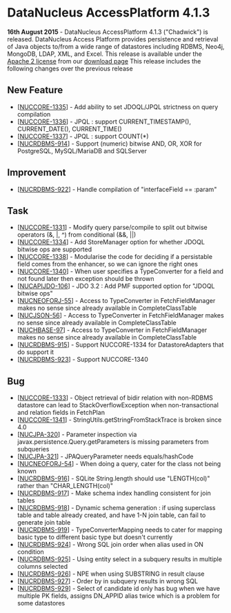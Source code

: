 <head><title>AccessPlatform 4.1.3</title></head>

# DataNucleus AccessPlatform 4.1.3

<div id="dzone_vote_widget" style="float: left; margin-right: 8px;">
    <script type="text/javascript">var dzone_title = 'DataNucleus AccessPlatform 4.1.3 Released';</script>
    <script type="text/javascript">var dzone_url = 'http://www.datanucleus.org/documentation/news/access_platform_4_1_3.html';</script>
    <script type="text/javascript" language="javascript" src="http://widgets.dzone.com/widgets/zoneit.js"></script>
</div>

__16th August 2015__ - DataNucleus AccessPlatform 4.1.3 ("Chadwick") is released.
DataNucleus Access Platform provides persistence and retrieval of Java objects to/from a wide range of datastores including RDBMS, Neo4j, MongoDB, LDAP, XML, and Excel.
This release is available under the [Apache 2 license](http://www.datanucleus.org/documentation/license.html) from our [download page](http://www.datanucleus.org/download.html) 
This release includes the following changes over the previous release


## New Feature

<ul>
<li>[<a href='http://issues.datanucleus.org/browse/NUCCORE-1335'>NUCCORE-1335</a>] -         Add ability to set JDOQL/JPQL strictness on query compilation
</li>
<li>[<a href='http://issues.datanucleus.org/browse/NUCCORE-1336'>NUCCORE-1336</a>] -         JPQL : support CURRENT_TIMESTAMP(), CURRENT_DATE(), CURRENT_TIME()
</li>
<li>[<a href='http://issues.datanucleus.org/browse/NUCCORE-1337'>NUCCORE-1337</a>] -         JPQL : support COUNT(*)
</li>
<li>[<a href='http://issues.datanucleus.org/browse/NUCRDBMS-914'>NUCRDBMS-914</a>] -         Support (numeric) bitwise AND, OR, XOR for PostgreSQL, MySQL/MariaDB and SQLServer
</li>
</ul>


## Improvement

<ul>
<li>[<a href='http://issues.datanucleus.org/browse/NUCRDBMS-922'>NUCRDBMS-922</a>] -         Handle compilation of &quot;interfaceField == :param&quot;
</li>
</ul>


## Task

<ul>
<li>[<a href='http://issues.datanucleus.org/browse/NUCCORE-1331'>NUCCORE-1331</a>] -         Modify query parse/compile to split out bitwise operators (&amp;, |, ^) from conditional (&amp;&amp;, ||)
</li>
<li>[<a href='http://issues.datanucleus.org/browse/NUCCORE-1334'>NUCCORE-1334</a>] -         Add StoreManager option for whether JDOQL bitwise ops are supported
</li>
<li>[<a href='http://issues.datanucleus.org/browse/NUCCORE-1338'>NUCCORE-1338</a>] -         Modularise the code for deciding if a persistable field comes from the enhancer, so we can ignore the right ones
</li>
<li>[<a href='http://issues.datanucleus.org/browse/NUCCORE-1340'>NUCCORE-1340</a>] -         When user specifies a TypeConverter for a field and not found later then exception should be thrown
</li>
<li>[<a href='http://issues.datanucleus.org/browse/NUCAPIJDO-106'>NUCAPIJDO-106</a>] -         JDO 3.2 : Add PMF supported option for &quot;JDOQL bitwise ops&quot;
</li>
<li>[<a href='http://issues.datanucleus.org/browse/NUCNEOFORJ-55'>NUCNEOFORJ-55</a>] -         Access to TypeConverter in FetchFieldManager makes no sense since already available in CompleteClassTable
</li>
<li>[<a href='http://issues.datanucleus.org/browse/NUCJSON-56'>NUCJSON-56</a>] -         Access to TypeConverter in FetchFieldManager makes no sense since already available in CompleteClassTable
</li>
<li>[<a href='http://issues.datanucleus.org/browse/NUCHBASE-97'>NUCHBASE-97</a>] -         Access to TypeConverter in FetchFieldManager makes no sense since already available in CompleteClassTable
</li>
<li>[<a href='http://issues.datanucleus.org/browse/NUCRDBMS-915'>NUCRDBMS-915</a>] -         Support NUCCORE-1334 for DatastoreAdapters that do support it
</li>
<li>[<a href='http://issues.datanucleus.org/browse/NUCRDBMS-923'>NUCRDBMS-923</a>] -         Support NUCCORE-1340
</li>
</ul>


## Bug

<ul>
<li>[<a href='http://issues.datanucleus.org/browse/NUCCORE-1333'>NUCCORE-1333</a>] -         Object retrieval of bidir relation with non-RDBMS datastore can lead to StackOverflowException when non-transactional and relation fields in FetchPlan
</li>
<li>[<a href='http://issues.datanucleus.org/browse/NUCCORE-1341'>NUCCORE-1341</a>] -         StringUtils.getStringFromStackTrace is broken since 4.0
</li>
<li>[<a href='http://issues.datanucleus.org/browse/NUCJPA-320'>NUCJPA-320</a>] -         Parameter inspection via javax.persistence.Query.getParameters is missing parameters from subqueries
</li>
<li>[<a href='http://issues.datanucleus.org/browse/NUCJPA-321'>NUCJPA-321</a>] -         JPAQueryParameter needs equals/hashCode
</li>
<li>[<a href='http://issues.datanucleus.org/browse/NUCNEOFORJ-54'>NUCNEOFORJ-54</a>] -         When doing a query, cater for the class not being known
</li>
<li>[<a href='http://issues.datanucleus.org/browse/NUCRDBMS-916'>NUCRDBMS-916</a>] -         SQLite String.length should use &quot;LENGTH(col)&quot; rather than &quot;CHAR_LENGTH(col)&quot;
</li>
<li>[<a href='http://issues.datanucleus.org/browse/NUCRDBMS-917'>NUCRDBMS-917</a>] -         Make schema index handling consistent for join tables
</li>
<li>[<a href='http://issues.datanucleus.org/browse/NUCRDBMS-918'>NUCRDBMS-918</a>] -         Dynamic schema generation : if using superclass table and table already created, and have 1-N join table, can fail to generate join table
</li>
<li>[<a href='http://issues.datanucleus.org/browse/NUCRDBMS-919'>NUCRDBMS-919</a>] -         TypeConverterMapping needs to cater for mapping basic type to different basic type but doesn't currently
</li>
<li>[<a href='http://issues.datanucleus.org/browse/NUCRDBMS-924'>NUCRDBMS-924</a>] -         Wrong SQL join order when alias used in ON condition
</li>
<li>[<a href='http://issues.datanucleus.org/browse/NUCRDBMS-925'>NUCRDBMS-925</a>] -         Using entity select in a subquery results in multiple columns selected
</li>
<li>[<a href='http://issues.datanucleus.org/browse/NUCRDBMS-926'>NUCRDBMS-926</a>] -         NPE when using SUBSTRING in result clause
</li>
<li>[<a href='http://issues.datanucleus.org/browse/NUCRDBMS-927'>NUCRDBMS-927</a>] -         Order by in subquery results in wrong SQL
</li>
<li>[<a href='http://issues.datanucleus.org/browse/NUCRDBMS-929'>NUCRDBMS-929</a>] -         Select of candidate id only has bug when we have multiple PK fields, assigns DN_APPID alias twice which is a problem for some datastores
</li>
</ul>


